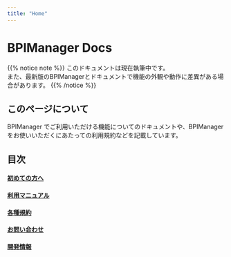 ```yaml
---
title: "Home"
---
```


# BPIManager Docs

{{% notice note %}}
このドキュメントは現在執筆中です。  
また、最新版のBPIManagerとドキュメントで機能の外観や動作に差異がある場合があります。
{{% /notice %}}

## このページについて

BPIManager でご利用いただける機能についてのドキュメントや、BPIManager をお使いいただくにあたっての利用規約などを記載しています。

## 目次

#### [初めての方へ](./begin/)

#### [利用マニュアル](./docs/)

#### [各種規約](./tos/)

#### [お問い合わせ](./contact/)

#### [開発情報](./other/)
